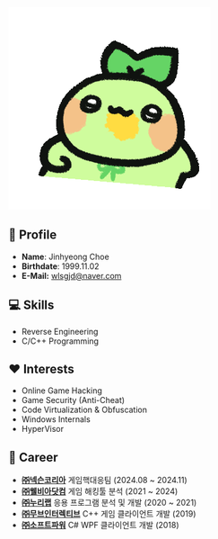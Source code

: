 <!--
**wlsgjd/wlsgjd** is a ✨ _special_ ✨ repository because its `README.md` (this file) appears on your GitHub profile.

Here are some ideas to get you started:

- 🔭 I’m currently working on ...
- 🌱 I’m currently learning ...
- 👯 I’m looking to collaborate on ...
- 🤔 I’m looking for help with ...
- 💬 Ask me about ...
- 📫 How to reach me: ...
- 😄 Pronouns: ...
- ⚡ Fun fact: ...
-->

![](./avatar6.gif)

## 💬 Profile
- **Name**: Jinhyeong Choe
- **Birthdate**: 1999.11.02
- **E-Mail:** wlsgjd@naver.com

## 💻 Skills
- Reverse Engineering
- C/C++ Programming

## ♥️ Interests
- Online Game Hacking
- Game Security (Anti-Cheat)
- Code Virtualization & Obfuscation
- Windows Internals
- HyperVisor

## 💼 Career
- **[㈜넥슨코리아](https://www.nexon.com/)** 게임핵대응팀 (2024.08 ~ 2024.11)
- **[㈜웰비아닷컴](https://www.wellbia.com/)** 게임 해킹툴 분석 (2021 ~ 2024)
- **[㈜누리랩](https://www.nurilab.com/)** 응용 프로그램 분석 및 개발 (2020 ~ 2021)
- **[㈜무브인터렉티브](https://www.moveint.io/)** C++ 게임 클라이언트 개발 (2019)
- **[㈜소프트파워](https://www.smartmaker.com/)** C# WPF 클라이언트 개발 (2018)
